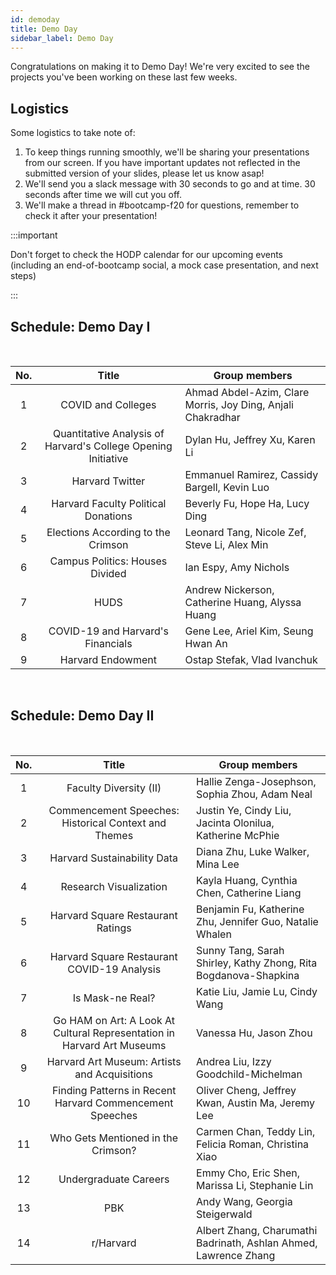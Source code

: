 ```yaml
---
id: demoday
title: Demo Day
sidebar_label: Demo Day
---
```


Congratulations on making it to Demo Day! We're very excited to see the projects you've been working on these last few weeks. 

## Logistics
Some logistics to take note of:
1. To keep things running smoothly, we'll be sharing your presentations from our screen. If you have important updates not reflected in the submitted version of your slides, please let us know asap! 
2. We'll send you a slack message with 30 seconds to go and at time. 30 seconds after time we will cut you off. 
3. We'll make a thread in #bootcamp-f20 for questions, remember to check it after your presentation!

:::important 

Don't forget to check the HODP calendar for our upcoming events (including an end-of-bootcamp social, a mock case presentation, and next steps) 

:::

## Schedule: Demo Day I 

<br />

| No. | Title | Group members | 
| :-------------: | :-------------: | ------------- | 
| 1  | COVID and Colleges  | Ahmad Abdel-Azim, Clare Morris, Joy Ding, Anjali Chakradhar |
| 2  | Quantitative Analysis of Harvard's College Opening Initiative| Dylan Hu, Jeffrey Xu, Karen Li |
| 3 | Harvard Twitter | Emmanuel Ramirez, Cassidy Bargell, Kevin Luo |
| 4 | Harvard Faculty Political Donations | Beverly Fu, Hope Ha, Lucy Ding |
| 5 | Elections According to the Crimson | Leonard Tang, Nicole Zef, Steve Li, Alex Min |
| 6 | Campus Politics: Houses Divided | Ian Espy, Amy Nichols |
| 7 | HUDS | Andrew Nickerson, Catherine Huang, Alyssa Huang |
| 8 | COVID-19 and Harvard's Financials | Gene Lee, Ariel Kim, Seung Hwan An |
| 9 | Harvard Endowment | Ostap Stefak, Vlad Ivanchuk |

<br/>

## Schedule: Demo Day II

<br />

| No. | Title | Group members | 
| :-------------: | :-------------: | ------------- | 
| 1  | Faculty Diversity (II)  | Hallie Zenga-Josephson, Sophia Zhou, Adam Neal |
| 2  | Commencement Speeches: Historical Context and Themes | Justin Ye, Cindy Liu, Jacinta Olonilua, Katherine McPhie |
| 3 | Harvard Sustainability Data | Diana Zhu, Luke Walker, Mina Lee |
| 4 | Research Visualization | Kayla Huang, Cynthia Chen, Catherine Liang |
| 5 | Harvard Square Restaurant Ratings | Benjamin Fu, Katherine Zhu, Jennifer Guo, Natalie Whalen |
| 6 | Harvard Square Restaurant COVID-19 Analysis | Sunny Tang, Sarah Shirley, Kathy Zhong, Rita Bogdanova-Shapkina |
| 7 | Is Mask-ne Real? | Katie Liu, Jamie Lu, Cindy Wang |
| 8 | Go HAM on Art: A Look At Cultural Representation in Harvard Art Museums | Vanessa Hu, Jason Zhou |
| 9 | Harvard Art Museum: Artists and Acquisitions | Andrea Liu, Izzy Goodchild-Michelman |
| 10 | Finding Patterns in Recent Harvard Commencement Speeches | Oliver Cheng, Jeffrey Kwan, Austin Ma, Jeremy Lee |
| 11 | Who Gets Mentioned in the Crimson? | Carmen Chan, Teddy Lin, Felicia Roman, Christina Xiao |
| 12 | Undergraduate Careers | Emmy Cho, Eric Shen, Marissa Li, Stephanie Lin |
| 13 | PBK | Andy Wang, Georgia Steigerwald |
| 14 | r/Harvard | Albert Zhang, Charumathi Badrinath, Ashlan Ahmed, Lawrence Zhang |

<br/>





